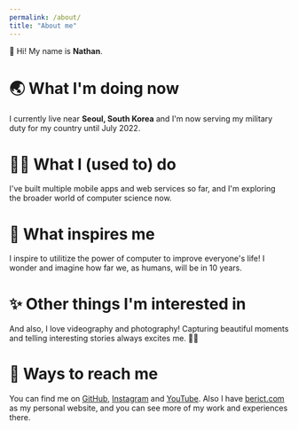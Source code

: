 ```yaml
---
permalink: /about/
title: "About me"
---
```


👋 Hi! My name is __Nathan__.

# 🌏 What I'm doing now

I currently live near __Seoul, South Korea__ and I'm now serving my military duty for my country until July 2022.

# 👨‍💻 What I (used to) do

I've built multiple mobile apps and web services so far, and I'm exploring the broader world of computer science now.

# 🚀 What inspires me

I inspire to utilitize the power of computer to improve everyone's life! I wonder and imagine how far we, as humans, will be in 10 years.

# ✨ Other things I'm interested in

And also, I love videography and photography! Capturing beautiful moments and telling interesting stories always excites me. 🎥📸

# 🔭 Ways to reach me

You can find me on [GitHub](https://github.com/ntcho), [Instagram](https://instagram.com/nt.cho) and [YouTube](https://youtube.com/nathancho). Also I have [berict.com](https://berict.com) as my personal website, and you can see more of my work and experiences there.